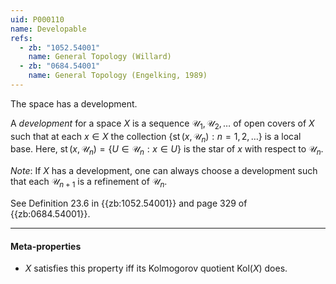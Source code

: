 ```yaml
---
uid: P000110
name: Developable
refs:
  - zb: "1052.54001"
    name: General Topology (Willard)
  - zb: "0684.54001"
    name: General Topology (Engelking, 1989)
---
```


The space has a development.

A *development* for a space $X$ is a sequence $\mathscr U_1,\mathscr U_2,\dots$
of open covers of $X$ such that at each $x\in X$
the collection $\{\operatorname{st}(x,\mathscr U_n):n=1,2,\dots\}$ is a local base.
Here, $\operatorname{st}(x,\mathscr U_n)=\{U\in\mathscr U_n:x\in U\}$
is the star of $x$ with respect to $\mathscr U_n$.

*Note*: If $X$ has a development, one can always choose a development such that
each $\mathscr U_{n+1}$ is a refinement of $\mathscr U_n$.

See Definition 23.6 in {{zb:1052.54001}} and page 329 of {{zb:0684.54001}}.

----
#### Meta-properties

- $X$ satisfies this property iff its Kolmogorov quotient $\text{Kol}(X)$ does.
